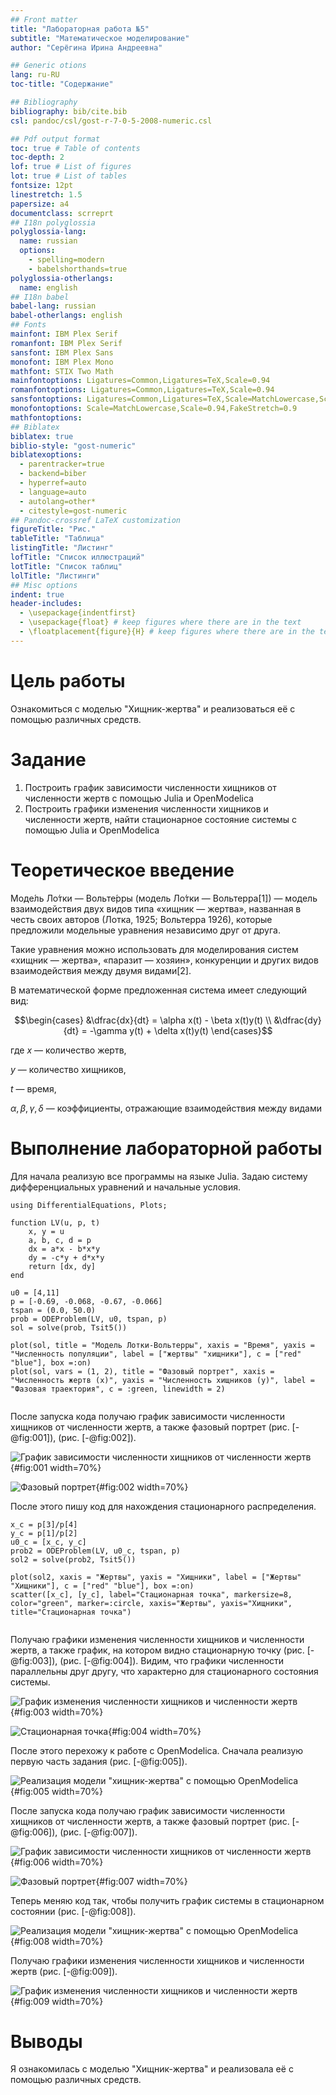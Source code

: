 ```yaml
---
## Front matter
title: "Лабораторная работа №5"
subtitle: "Математическое моделирование"
author: "Серёгина Ирина Андреевна"

## Generic otions
lang: ru-RU
toc-title: "Содержание"

## Bibliography
bibliography: bib/cite.bib
csl: pandoc/csl/gost-r-7-0-5-2008-numeric.csl

## Pdf output format
toc: true # Table of contents
toc-depth: 2
lof: true # List of figures
lot: true # List of tables
fontsize: 12pt
linestretch: 1.5
papersize: a4
documentclass: scrreprt
## I18n polyglossia
polyglossia-lang:
  name: russian
  options:
	- spelling=modern
	- babelshorthands=true
polyglossia-otherlangs:
  name: english
## I18n babel
babel-lang: russian
babel-otherlangs: english
## Fonts
mainfont: IBM Plex Serif
romanfont: IBM Plex Serif
sansfont: IBM Plex Sans
monofont: IBM Plex Mono
mathfont: STIX Two Math
mainfontoptions: Ligatures=Common,Ligatures=TeX,Scale=0.94
romanfontoptions: Ligatures=Common,Ligatures=TeX,Scale=0.94
sansfontoptions: Ligatures=Common,Ligatures=TeX,Scale=MatchLowercase,Scale=0.94
monofontoptions: Scale=MatchLowercase,Scale=0.94,FakeStretch=0.9
mathfontoptions:
## Biblatex
biblatex: true
biblio-style: "gost-numeric"
biblatexoptions:
  - parentracker=true
  - backend=biber
  - hyperref=auto
  - language=auto
  - autolang=other*
  - citestyle=gost-numeric
## Pandoc-crossref LaTeX customization
figureTitle: "Рис."
tableTitle: "Таблица"
listingTitle: "Листинг"
lofTitle: "Список иллюстраций"
lotTitle: "Список таблиц"
lolTitle: "Листинги"
## Misc options
indent: true
header-includes:
  - \usepackage{indentfirst}
  - \usepackage{float} # keep figures where there are in the text
  - \floatplacement{figure}{H} # keep figures where there are in the text
---
```


# Цель работы

Ознакомиться с моделью "Хищник-жертва" и реализоваться её с помощью различных средств.

# Задание

1. Построить график зависимости численности хищников от численности жертв с помощью Julia и OpenModelica
2. Построить графики изменения численности хищников и численности жертв, найти стационарное состояние системы с помощью Julia и OpenModelica

# Теоретическое введение

Моде́ль Ло́тки — Вольте́рры (модель Ло́тки — Вольтерра́[1]) — модель взаимодействия двух видов типа «хищник — жертва», названная в честь своих авторов (Лотка, 1925; Вольтерра 1926), которые предложили модельные уравнения независимо друг от друга.

Такие уравнения можно использовать для моделирования систем «хищник — жертва», «паразит — хозяин», конкуренции и других видов взаимодействия между двумя видами[2].

В математической форме предложенная система имеет следующий вид:

$$\begin{cases}
    &\dfrac{dx}{dt} = \alpha x(t) - \beta x(t)y(t) \\
    &\dfrac{dy}{dt} = -\gamma y(t) + \delta x(t)y(t)
\end{cases}$$

где 
$\displaystyle x$ — количество жертв, 

$\displaystyle y$ — количество хищников, 

${\displaystyle t}$ — время, 

${\displaystyle \alpha ,\beta ,\gamma ,\delta }$ — коэффициенты, отражающие взаимодействия между видами

# Выполнение лабораторной работы

Для начала реализую все программы на языке Julia. Задаю систему дифференциальных уравнений и начальные условия.

```
using DifferentialEquations, Plots;
 
function LV(u, p, t)
    x, y = u
    a, b, c, d = p
    dx = a*x - b*x*y
    dy = -c*y + d*x*y
    return [dx, dy]
end
 
u0 = [4,11]
p = [-0.69, -0.068, -0.67, -0.066]
tspan = (0.0, 50.0)
prob = ODEProblem(LV, u0, tspan, p)
sol = solve(prob, Tsit5())
 
plot(sol, title = "Модель Лотки-Вольтерры", xaxis = "Время", yaxis = "Численность популяции", label = ["жертвы" "хищники"], c = ["red" "blue"], box =:on)
plot(sol, vars = (1, 2), title = "Фазовый портрет", xaxis = "Численность жертв (x)", yaxis = "Численность хищников (y)", label = "Фазовая траектория", c = :green, linewidth = 2)
 
```

После запуска кода получаю график зависимости численности хищников от численности жертв, а также фазовый портрет (рис. [-@fig:001]), (рис. [-@fig:002]).

![График зависимости численности хищников от численности жертв](image/1.png){#fig:001 width=70%}

![Фазовый портрет](image/2.png){#fig:002 width=70%}

После этого пишу код для нахождения стационарного распределения.

```
x_c = p[3]/p[4]
y_c = p[1]/p[2]
u0_c = [x_c, y_c]
prob2 = ODEProblem(LV, u0_c, tspan, p)
sol2 = solve(prob2, Tsit5())
 
plot(sol2, xaxis = "Жертвы", yaxis = "Хищники", label = ["Жертвы" "Хищники"], c = ["red" "blue"], box =:on)
scatter([x_c], [y_c], label="Стационарная точка", markersize=8, color="green", marker=:circle, xaxis="Жертвы", yaxis="Хищники", title="Стационарная точка")
 
```

Получаю графики изменения численности хищников и численности жертв, а также график, на котором видно стационарную точку (рис. [-@fig:003]), (рис. [-@fig:004]). Видим, что графики численности параллельны друг другу, что характерно для стационарного состояния системы.

![График изменения численности хищников и численности жертв](image/3.png){#fig:003 width=70%}

![Стационарная точка](image/4.png){#fig:004 width=70%}

После этого перехожу к работе с OpenModelica. Сначала реализую первую часть задания (рис. [-@fig:005]).

![Реализация модели "хищник-жертва" с помощью OpenModelica](image/5.png){#fig:005 width=70%}

После запуска кода получаю график зависимости численности хищников от численности жертв, а также фазовый портрет (рис. [-@fig:006]), (рис. [-@fig:007]).

![График зависимости численности хищников от численности жертв](image/6.png){#fig:006 width=70%}

![Фазовый портрет](image/7.png){#fig:007 width=70%}

Теперь меняю код так, чтобы получить график системы в стационарном состоянии (рис. [-@fig:008]).

![Реализация модели "хищник-жертва" с помощью OpenModelica](image/8.png){#fig:008 width=70%}

Получаю графики изменения численности хищников и численности жертв (рис. [-@fig:009]). 

![График изменения численности хищников и численности жертв](image/9.png){#fig:009 width=70%}

# Выводы

Я ознакомилась с моделью "Хищник-жертва" и реализовала её с помощью различных средств.
